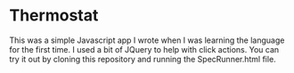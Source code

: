 # Thermostat

This was a simple Javascript app I wrote when I was learning the language for the first time.
I used a bit of JQuery to help with click actions. You can try it out by cloning this repository and running the SpecRunner.html file.

